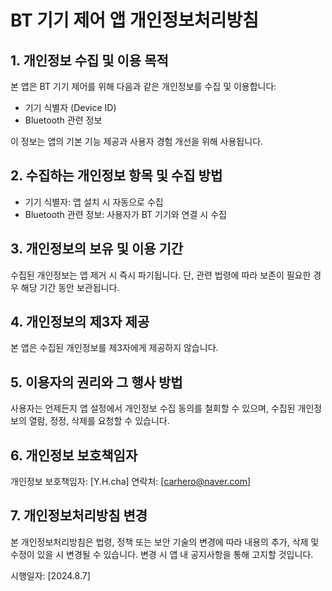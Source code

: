 # BT 기기 제어 앱 개인정보처리방침

## 1. 개인정보 수집 및 이용 목적

본 앱은 BT 기기 제어를 위해 다음과 같은 개인정보를 수집 및 이용합니다:
- 기기 식별자 (Device ID)
- Bluetooth 관련 정보

이 정보는 앱의 기본 기능 제공과 사용자 경험 개선을 위해 사용됩니다.

## 2. 수집하는 개인정보 항목 및 수집 방법

- 기기 식별자: 앱 설치 시 자동으로 수집
- Bluetooth 관련 정보: 사용자가 BT 기기와 연결 시 수집

## 3. 개인정보의 보유 및 이용 기간

수집된 개인정보는 앱 제거 시 즉시 파기됩니다. 단, 관련 법령에 따라 보존이 필요한 경우 해당 기간 동안 보관됩니다.

## 4. 개인정보의 제3자 제공

본 앱은 수집된 개인정보를 제3자에게 제공하지 않습니다.

## 5. 이용자의 권리와 그 행사 방법

사용자는 언제든지 앱 설정에서 개인정보 수집 동의를 철회할 수 있으며, 수집된 개인정보의 열람, 정정, 삭제를 요청할 수 있습니다.

## 6. 개인정보 보호책임자

개인정보 보호책임자: [Y.H.cha]
연락처: [carhero@naver.com]

## 7. 개인정보처리방침 변경

본 개인정보처리방침은 법령, 정책 또는 보안 기술의 변경에 따라 내용의 추가, 삭제 및 수정이 있을 시 변경될 수 있습니다. 변경 시 앱 내 공지사항을 통해 고지할 것입니다.

시행일자: [2024.8.7]


